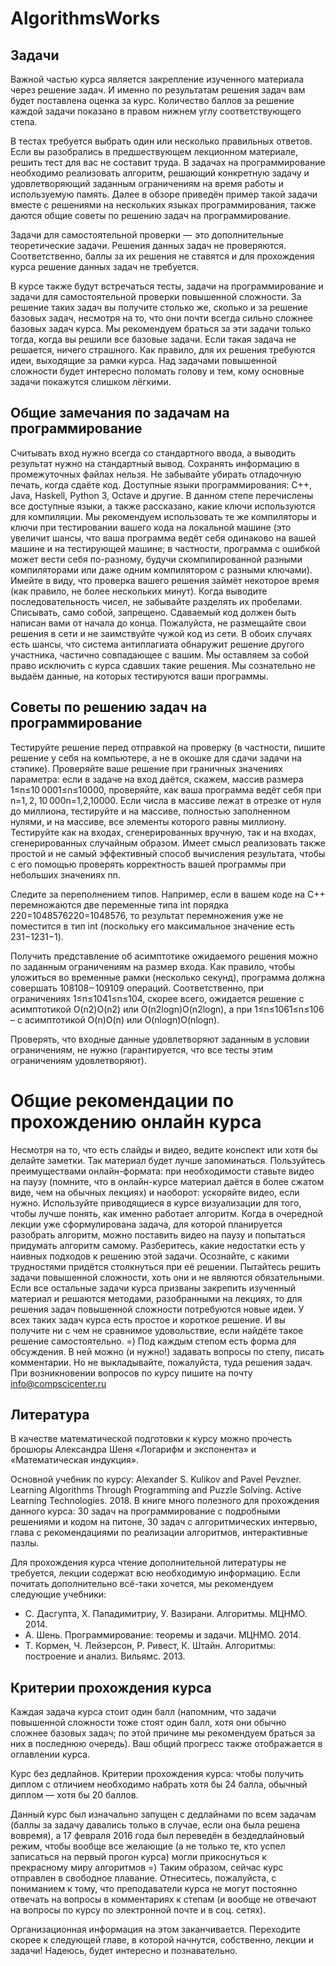# AlgorithmsWorks

## Задачи

Важной частью курса является закрепление изученного материала через решение задач. И именно по результатам решения задач вам будет поставлена оценка за курс.
Количество баллов за решение каждой задачи показано в правом нижнем углу соответствующего степа.

В тестах требуется выбрать один или несколько правильных ответов. Если вы разобрались в предшествующем лекционном материале, решить тест для вас не составит труда. В задачах на программирование необходимо реализовать алгоритм, решающий конкретную задачу и удовлетворяющий заданным ограничениям на время работы и используемую память. Далее в обзоре приведён пример такой задачи вместе с решениями на нескольких языках программирования, также даются общие советы по решению задач на программирование.

Задачи для самостоятельной проверки —  это дополнительные теоретические задачи. Решения данных задач не проверяются. Соответственно, баллы за их решения не ставятся и для прохождения курса решение данных задач не требуется.

В курсе также будут встречаться тесты, задачи на программирование и задачи для самостоятельной проверки повышенной сложности. За решение таких задач вы получите столько же, сколько и за решение базовых задач, несмотря на то, что они почти всегда сильно сложнее базовых задач курса. Мы рекомендуем браться за эти задачи только тогда, когда вы решили все базовые задачи. Если такая задача не решается, ничего страшного. Как правило, для их решения требуются идеи, выходящие за рамки курса. Над задачами повышенной сложности будет интересно поломать голову и тем, кому основные задачи покажутся слишком лёгкими.

## Общие замечания по задачам на программирование

Считывать вход нужно всегда со стандартного ввода, а выводить результат нужно на стандартный вывод.
Сохранять информацию в промежуточных файлах нельзя.
Не забывайте убирать отладочную печать, когда сдаёте код.
Доступные языки программирования: C++, Java, Haskell, Python 3, Octave и другие. В данном степе перечислены все доступные языки, а также рассказано, какие ключи используются для компиляции. Мы рекомендуем использовать те же компиляторы и ключи при тестировании вашего кода на локальной машине (это увеличит шансы, что ваша программа ведёт себя одинаково на вашей машине и на тестирующей машине; в частности, программа с ошибкой может вести себя по-разному, будучи скомпилированной разными компиляторами или даже одним компилятором с разными ключами).
Имейте в виду, что проверка вашего решения займёт некоторое время (как правило, не более нескольких минут).
Когда выводите последовательность чисел, не забывайте разделять их пробелами.
Списывать, само собой, запрещено. Сдаваемый код должен быть написан вами от начала до конца. Пожалуйста, не размещайте свои решения в сети и не заимствуйте чужой код из сети. В обоих случаях есть шансы, что система антиплагиата обнаружит решение другого участника, частично совпадающее с вашим. Мы оставляем за собой право исключить с курса сдавших такие решения.
Мы сознательно не выдаём данные, на которых тестируются ваши программы.

## Советы по решению задач на программирование

Тестируйте решение перед отправкой на проверку (в частности, пишите решение у себя на компьютере, а не в окошке для сдачи задачи на стэпике). Проверяйте ваше решение при граничных значениях параметра: если в задаче на вход даётся, скажем, массив размера 1≤n≤10 0001≤n≤10000, проверяйте, как ваша программа ведёт себя при n=1, 2, 10 000n=1,2,10000. Если числа в массиве лежат в отрезке от нуля до миллиона, тестируйте и на массиве, полностью заполненном нулями, и на массиве, все элементы которого равны миллиону. Тестируйте как на входах, сгенерированных вручную, так и на входах, сгенерированных случайным образом. Имеет смысл реализовать также простой и не самый эффективный способ вычисления результата, чтобы с его помощью проверять корректность вашей программы при небольших значениях nn.

Следите за переполнением типов. Например, если в вашем коде на C++ перемножаются две переменные типа int порядка 220=1048576220=1048576, то результат перемножения уже не поместится в тип int (поскольку его максимальное значение есть 231−1231−1).

Получить представление об асимптотике ожидаемого решения можно по заданным ограничениям на размер входа. Как правило, чтобы уложиться во временные рамки (несколько секунд), программа должна совершать 108108‒ 109109 операций. Соответственно, при ограничениях 1≤n≤1041≤n≤104, скорее всего, ожидается решение с асимптотикой O(n2)O(n2) или O(n2log⁡n)O(n2logn), а при 1≤n≤1061≤n≤106 – с асимптотикой O(n)O(n) или O(nlog⁡n)O(nlogn).

Проверять, что входные данные удовлетворяют заданным в условии ограничениям, не нужно (гарантируется, что все тесты этим ограничениям удовлетворяют).

# Общие рекомендации по прохождению онлайн курса

Несмотря на то, что есть слайды и видео, ведите конспект или хотя бы делайте заметки. Так материал будет лучше запоминаться.
Пользуйтесь преимуществами онлайн-формата: при необходимости ставьте видео на паузу (помните, что в онлайн-курсе материал даётся в более сжатом виде, чем на обычных лекциях) и наоборот: ускоряйте видео, если нужно.
Используйте приводящиеся в курсе визуализации для того, чтобы лучше понять, как именно работает алгоритм.
Когда в очередной лекции уже сформулирована задача, для которой планируется разобрать алгоритм, можно поставить видео на паузу и попытаться придумать алгоритм самому. Разберитесь, какие недостатки есть у наивных подходов к решению этой задачи. Осознайте, с какими трудностями придётся столкнуться при её решении.
Пытайтесь решить задачи повышенной сложности, хоть они и не являются обязательными. Если все остальные задачи курса призваны закрепить изученный материал и решаются методами, разобранными на лекциях, то для решения задач повышенной сложности потребуются новые идеи. У всех таких задач курса есть простое и короткое решение. И вы получите ни с чем не сравнимое удовольствие, если найдёте такое решение самостоятельно. =)
Под каждым степом есть форма для обсуждения. В ней можно (и нужно!) задавать вопросы по степу, писать комментарии. Но не выкладывайте, пожалуйста, туда решения задач.
При возникновении вопросов по курсу пишите на почту info@compscicenter.ru

## Литература

В качестве математической подготовки к курсу можно прочесть брошюры Александра Шеня «Логарифм и экспонента» и «Математическая индукция».

Основной учебник по курсу: Alexander S. Kulikov and Pavel Pevzner. Learning Algorithms Through Programming and Puzzle Solving. Active Learning Technologies. 2018. В книге много полезного для прохождения данного курса: 30 задач на программирование с подробными решениями и кодом на питоне, 30 задач с алгоритмических интервью, глава с рекомендациями по реализации алгоритмов, интерактивные пазлы.

Для прохождения курса чтение дополнительной литературы не требуется, лекции содержат всю необходимую информацию. Если почитать дополнительно всё-таки хочется, мы рекомендуем следующие учебники:

* С. Дасгупта, Х. Пападимитриу, У. Вазирани. Алгоритмы. МЦНМО. 2014.
* А. Шень. Программирование: теоремы и задачи. МЦНМО. 2014.
* Т. Кормен, Ч. Лейзерсон, Р. Ривест, К. Штайн. Алгоритмы: построение и анализ. Вильямс. 2013.

## Критерии прохождения курса

Каждая задача курса стоит один балл (напомним, что задачи повышенной сложности тоже стоят один балл, хотя они обычно сложнее базовых задач; по этой причине мы рекомендуем браться за них в последнюю очередь).  Ваш общий прогресс также отображается в оглавлении курса.

Курс без дедлайнов. Критерии прохождения курса:  чтобы получить диплом с отличием необходимо набрать хотя бы 24 балла, обычный диплом — хотя бы 20 баллов.

Данный курс был изначально запущен с дедлайнами по всем задачам (баллы за задачу давались только в случае, если она была решена вовремя), а 17 февраля 2016 года был переведён в бездедлайновый режим, чтобы вообще все желающие (а не только те, кто успел записаться на первый прогон курса) могли прикоснуться к прекрасному миру алгоритмов =) Таким образом, сейчас курс отправлен в свободное плавание. Отнеситесь, пожалуйста, с пониманием к тому, что преподаватели курса не могут постоянно отвечать на вопросы в комментариях к степам (и вообще не отвечают на вопросы по курсу по электронной почте и в соц. сетях).

Организационная информация на этом заканчивается. Переходите скорее к следующей главе, в которой начнутся, собственно, лекции и задачи! Надеюсь, будет интересно и познавательно.